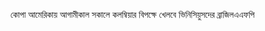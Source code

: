 কোপা আমেরিকায় আগামীকাল সকালে কলম্বিয়ার বিপক্ষে খেলবে ভিনিসিয়ুসদের ব্রাজিল<span class="custom-gallery-image _3bj2K SZnJd">এএফপি</span>
